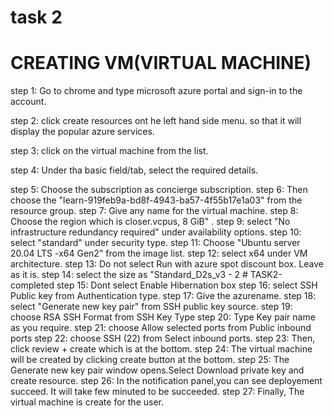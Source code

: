 # task 2
# CREATING VM(VIRTUAL MACHINE)

step 1: Go to chrome and type microsoft azure portal and sign-in to the account.

step 2: click create resources ont he left hand side menu. so that it will display the popular azure services.

step 3: click on the virtual machine from the list.

step 4: Under tha basic field/tab, select the required details.

step 5: Choose the subscription as concierge subscription.
step 6: Then choose the "learn-919feb9a-bd8f-4943-ba57-4f55b17e1a03" from the resource group.
step 7: Give any name for the virtual machine.
step 8: Choose the region which is closer.vcpus, 8 GiB" .
step 9: select "No infrastructure redundancy required" under availability options.
step 10: select "standard" under security type.
step 11: Choose "Ubuntu server 20.04 LTS -x64 Gen2" from the image list.
step 12: select x64 under VM architecture.
step 13: Do not select Run with azure spot discount box. Leave as it is.
step 14: select the size as "Standard_D2s_v3 - 2 # TASK2-completed
step 15: Dont select Enable Hibernation box
step 16: select SSH Public key from Authentication type.
step 17: Give the azurename.
step 18: select "Generate new key pair" from SSH public key source.
step 19: choose RSA SSH Format from SSH Key Type
step 20: Type Key pair name as you require.
step 21: choose Allow selected ports from Public inbound ports
step 22: choose SSH (22) from Select inbound ports.
step 23: Then, click review + create which is at the bottom.
step 24: The virtual machine will be created by clicking create button at the bottom.
step 25: The Generate new key pair window opens.Select Download private key and create resource.
step 26: In the notification panel,you can see deployement succeed. It will take few minuted to be succeeded.
step 27: Finally, The virtual machine is create for the user.

